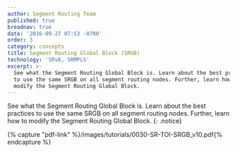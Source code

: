 ```yaml
---
author: Segment Routing Team
published: true
breadnav: true
date: '2016-09-27 07:53 -0700'
order: 3
category: concepts
title: Segment Routing Global Block (SRGB)
technology: 'SRv6, SRMPLS'
excerpt: >-
  See what the Segment Routing Global Block is. Learn about the best practices
  to use the same SRGB on all segment routing nodes. Further, learn how to
  modify the Segment Routing Global Block.
---
```


See what the Segment Routing Global Block is. Learn about the best practices to use the same SRGB on all segment routing nodes. Further, learn how to modify the Segment Routing Global Block.
{: .notice}

{% capture "pdf-link" %}/images/tutorials/0030-SR-TOI-SRGB_v10.pdf{% endcapture %}

<script src="{{ 'assets/js/pdfobject.min.js' | relative_url }}"></script>
<div class="fitvidsignore" id="pdf"></div>
<script>PDFObject.embed(" {{ pdf-link | relative_url }} ", "#pdf", {height: "21.5em", width: "100%"});</script>
